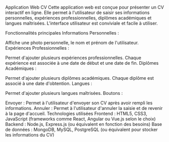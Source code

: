 Application Web CV
Cette application web est conçue pour présenter un CV interactif en ligne. Elle permet à l'utilisateur de saisir ses informations personnelles, expériences professionnelles, diplômes académiques et langues maîtrisées. L'interface utilisateur est conviviale et facile à utiliser.

Fonctionnalités principales
Informations Personnelles :

Affiche une photo personnelle, le nom et prénom de l'utilisateur.
Expériences Professionnelles :

Permet d'ajouter plusieurs expériences professionnelles.
Chaque expérience est associée à une date de début et une date de fin.
Diplômes Académiques :

Permet d'ajouter plusieurs diplômes académiques.
Chaque diplôme est associé à une date d'obtention.
Langues :

Permet d'ajouter plusieurs langues maîtrisées.
Boutons :

Envoyer : Permet à l'utilisateur d'envoyer son CV après avoir rempli les informations.
Annuler : Permet à l'utilisateur d'annuler la saisie et de revenir à la page d'accueil.
Technologies utilisées
Frontend : HTML5, CSS3, JavaScript (frameworks comme React, Angular ou Vue.js selon le choix)
Backend : Node.js, Express.js (ou équivalent en fonction des besoins)
Base de données : MongoDB, MySQL, PostgreSQL (ou équivalent pour stocker les informations du CV)
 
 
